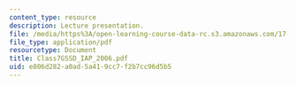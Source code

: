 ```yaml
---
content_type: resource
description: Lecture presentation.
file: /media/https%3A/open-learning-course-data-rc.s3.amazonaws.com/17-918-new-global-agenda-exploring-21st-century-challenges-through-innovations-in-information-technologies-january-iap-2006/e806d282a0ad5a419cc7f2b7cc96d5b5_Class7GSSD_IAP_2006.pdf
file_type: application/pdf
resourcetype: Document
title: Class7GSSD_IAP_2006.pdf
uid: e806d282-a0ad-5a41-9cc7-f2b7cc96d5b5
---
```

